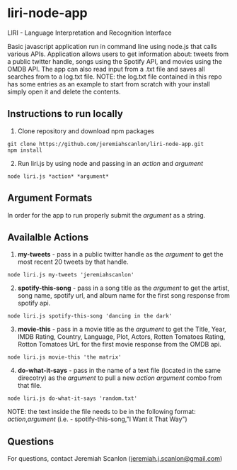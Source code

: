 # liri-node-app
LIRI - Language Interpretation and Recognition Interface

Basic javascript application run in command line using node.js that calls various APIs. Application allows users to get information about: tweets from a public twitter handle, songs using the Spotify API, and movies using the OMDB API. The app can also read input from a .txt file and saves all searches from to a log.txt file. NOTE: the log.txt file contained in this repo has some entries as an example to start from scratch with your install simply open it and delete the contents.
 
## Instructions to run locally 

1) Clone repository and download npm packages 

```
git clone https://github.com/jeremiahscanlon/liri-node-app.git
npm install
```

2) Run liri.js by using node and passing in an *action* and *argument*

````
node liri.js *action* *argument*
````

## Argument Formats

In order for the app to run properly submit the *argument* as a string.

## Availalble Actions

1) **my-tweets** - pass in a public twitter handle as the *argument* to get the most recent 20 tweets by that handle.
````
node liri.js my-tweets 'jeremiahscanlon'
````

2) **spotify-this-song** - pass in a song title as the *argument* to get the artist, song name, spotify url, and album name for the first song response from spotify api.

````
node liri.js spotify-this-song 'dancing in the dark'
````

3) **movie-this** - pass in a movie title as the *argument* to get the Title, Year, IMDB Rating, Country, Language, Plot, Actors, Rotten Tomatoes Rating, Rotton Tomatoes UrL for the first movie response from the OMDB api.

````
node liri.js movie-this 'the matrix'
````

4) **do-what-it-says** - pass in the name of a text file (located in the same direcotry) as the *argument* to pull a new *action* *argument* combo from that file.

````
node liri.js do-what-it-says 'random.txt'
````

NOTE: the text inside the file needs to be in the following format: *action*,*argument* (i.e. - spotify-this-song,"I Want it That Way")


## Questions

For questions, contact Jeremiah Scanlon (jeremiah.j.scanlon@gmail.com)
